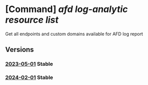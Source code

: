 # [Command] _afd log-analytic resource list_

Get all endpoints and custom domains available for AFD log report

## Versions

### [2023-05-01](/Resources/mgmt-plane/L3N1YnNjcmlwdGlvbnMve30vcmVzb3VyY2Vncm91cHMve30vcHJvdmlkZXJzL21pY3Jvc29mdC5jZG4vcHJvZmlsZXMve30vZ2V0bG9nYW5hbHl0aWNzcmVzb3VyY2Vz/2023-05-01.xml) **Stable**

<!-- mgmt-plane /subscriptions/{}/resourcegroups/{}/providers/microsoft.cdn/profiles/{}/getloganalyticsresources 2023-05-01 -->

### [2024-02-01](/Resources/mgmt-plane/L3N1YnNjcmlwdGlvbnMve30vcmVzb3VyY2Vncm91cHMve30vcHJvdmlkZXJzL21pY3Jvc29mdC5jZG4vcHJvZmlsZXMve30vZ2V0bG9nYW5hbHl0aWNzcmVzb3VyY2Vz/2024-02-01.xml) **Stable**

<!-- mgmt-plane /subscriptions/{}/resourcegroups/{}/providers/microsoft.cdn/profiles/{}/getloganalyticsresources 2024-02-01 -->
